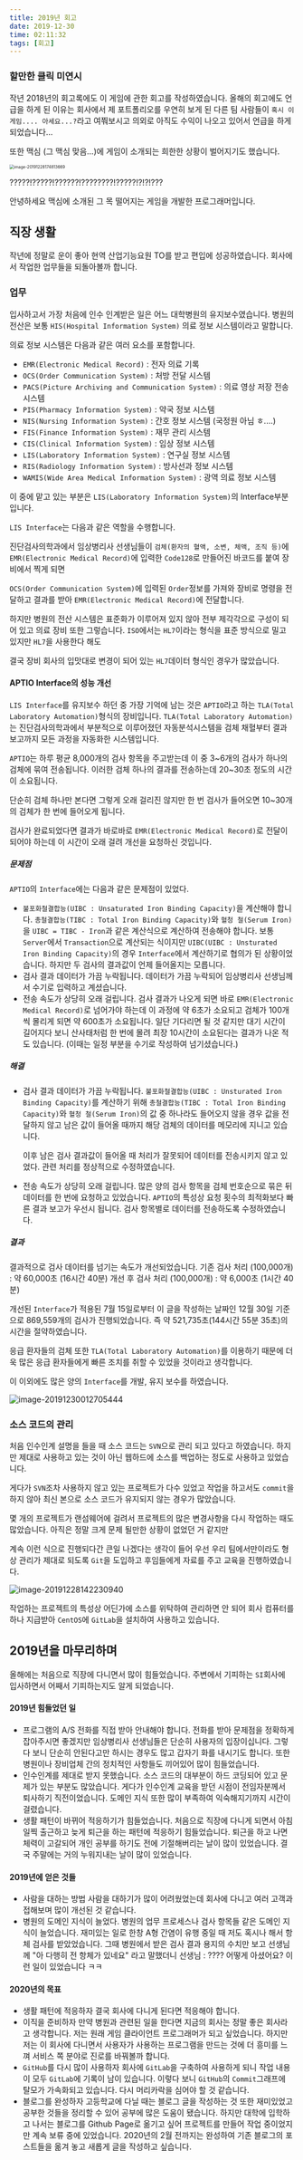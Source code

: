 ```yaml
---
title: 2019년 회고
date: 2019-12-30
time: 02:11:32
tags: [회고]
---
```


### 할만한 클릭 미연시

작년 2018년의 회고록에도 이 게임에 관한 회고를 작성하였습니다.
올해의 회고에도 언급을 하게 된 이유는 회사에서 제 포트폴리오를 우연히 보게 된 
다른 팀 사람들이 `혹시 이 게임.... 아세요...?`라고 여쭤보시고
의외로 아직도 수익이 나오고 있어서 언급을 하게 되었습니다...

또한 맥심 (그 맥심 맞음...)에 게임이 소개되는 희한한 상황이 벌어지기도 했습니다.

<img src="https://i.imgur.com/TK25lOj.png" alt="image-20191228174813669" style="zoom:50%;" />

?????!?????!??????!????????!?????!?!?!???

안녕하세요 맥심에 소개된 그 목 떨어지는 게임을 개발한 프로그래머입니다.

## 직장 생활

작년에 정말로 운이 좋아 현역 산업기능요원 TO를 받고 편입에 성공하였습니다.
회사에서 작업한 업무들을 되돌아볼까 합니다.

### 업무

입사하고서 가장 처음에 인수 인계받은 일은 어느 대학병원의 유지보수였습니다.
병원의 전산은 보통 `HIS(Hospital Information System)` 의료 정보 시스템이라고 말합니다.

의료 정보 시스템은 다음과 같은 여러 요소를 포함합니다.

* `EMR(Electronic Medical Record)` : 전자 의료 기록
* `OCS(Order Communication System)` : 처방 전달 시스템
* `PACS(Picture Archiving and Communication System)` : 의료 영상 저장 전송 시스템
* `PIS(Pharmacy Information System)` : 약국 정보 시스템
* `NIS(Nursing Information System)` : 간호 정보 시스템 (국정원 아님 ㅎ....)
* `FIS(Finance Information System)` : 재무 관리 시스템
* `CIS(Clinical Information System)` : 임상 정보 시스템
* `LIS(Laboratory Information System)` : 연구실 정보 시스템
* `RIS(Radiology Information System)` : 방사선과 정보 시스템
* `WAMIS(Wide Area Medical Information System)` : 광역 의료 정보 시스템

이 중에  맡고 있는 부분은 `LIS(Laboratory Information System)`의 Interface부분입니다.

`LIS Interface`는 다음과 같은 역할을 수행합니다.

진단검사의학과에서 임상병리사 선생님들이 `검체(환자의 혈액, 소변, 체액, 조직 등)`에 `EMR(Electronic Medical Record)`에 입력한 `Code128`로 만들어진 바코드를 붙여 장비에서 찍게 되면

`OCS(Order Communication System)`에 입력된 `Order`정보를 가져와 장비로 명령을 전달하고 결과를 받아 `EMR(Electronic Medical Record)`에 전달합니다.

하지만 병원의 전산 시스템은 표준화가 이루어져 있지 않아 
전부 제각각으로 구성이 되어 있고 의료 장비 또한 그렇습니다.
`ISO`에서는 `HL7`이라는 형식을 표준 방식으로 밀고 있지만 `HL7`을 사용한다 해도

결국 장비 회사의 입맛대로 변경이 되어 있는 `HL7`데이터 형식인 경우가 많았습니다.

#### APTIO Interface의 성능 개선

`LIS Interface`를 유지보수 하던 중 가장 기억에 남는 것은 `APTIO`라고 하는 `TLA(Total Laboratory Automation)`형식의 장비입니다.
`TLA(Total Laboratory Automation)`는 진단검사의학과에서 부분적으로 이루어졌던 자동분석시스템을 검체 채혈부터 결과 보고까지 모든 과정을 자동화한 시스템입니다.

`APTIO`는 하루 평균 8,000개의 검사 항목을 주고받는데 이 중 3~6개의 검사가 하나의 검체에 묶여 전송됩니다.
이러한 검체 하나의 결과를 전송하는데 20~30초 정도의 시간이 소요됩니다.

단순히 검체 하나만 본다면 그렇게 오래 걸리진 않지만 한 번 검사가 들어오면 10~30개의 검체가 한 번에 들어오게 됩니다.

검사가 완료되었다면 결과가 바로바로 `EMR(Electronic Medical Record)`로 전달이 되어야 하는데
이 시간이 오래 걸려 개선을 요청하신 것입니다.

##### 문제점

`APTIO`의 `Interface`에는 다음과 같은 문제점이 있었다.

* `불포화철결합능(UIBC : Unsaturated Iron Binding Capacity)`을 계산해야 합니다.
   `총철결합능(TIBC : Total Iron Binding Capacity)`와 `혈청 철(Serum Iron)`을 
  `UIBC = TIBC - Iron`과 같은 계산식으로 계산하여 전송해야 합니다.
  보통 `Server`에서 `Transaction`으로 계산되는 식이지만 `UIBC(UIBC : Unsturated Iron Binding Capacity)`의 경우 `Interface`에서 계산하기로 협의가 된 상황이었습니다.
  하지만 두 검사의 결과값이 언제 들어올지는 모릅니다.
* 검사 결과 데이터가 가끔 누락됩니다.
  데이터가 가끔 누락되어 임상병리사 선생님께서 수기로 입력하고 계셨습니다.
* 전송 속도가 상당히 오래 걸립니다.
  검사 결과가 나오게 되면 바로 `EMR(Electronic Medical Record)`로 넘어가야 하는데 
  이 과정에 약 6초가 소요되고 검체가 100개씩 몰리게 되면 약 600초가 소요됩니다.
  일단 기다리면 될 것 같지만 대기 시간이 길어지다 보니 산사태처럼 한 번에 몰려 최장 10시간이 소요된다는 결과가 나온 적도 있습니다. (이때는 일정 부분을 수기로 작성하여 넘기셨습니다.)

##### 해결

* 검사 결과 데이터가 가끔 누락됩니다.
  `불포화철결합능(UIBC : Unsturated Iron Binding Capacity)`를 계산하기 위해 `총철결합능(TIBC : Total Iron Binding Capacity)`와 `혈청 철(Serum Iron)`의 값 중 하나라도 들어오지 않을 경우 
  값을 전달하지 않고 남은 값이 들어올 때까지 해당 검체의 데이터를 메모리에 지니고 있습니다.

  이후 남은 검사 결과값이 들어올 때 처리가 잘못되어 데이터를 전송시키지 않고 있었다.
  관련 처리를 정상적으로 수정하였습니다.

* 전송 속도가 상당히 오래 걸립니다.
  많은 양의 검사 항목을 검체 번호순으로 묶은 뒤 데이터를 한 번에 요청하고 있었습니다.
  `APTIO`의 특성상 요청 횟수의 최적화보다 빠른 결과 보고가 우선시 됩니다.
  검사 항목별로 데이터를 전송하도록 수정하였습니다.

##### 결과

결과적으로 검사 데이터를 넘기는 속도가 개선되었습니다.
기존 검사 처리 (100,000개) : 약 60,000초 (16시간 40분)
개선 후 검사 처리 (100,000개) : 약 6,000초 (1시간 40분)

개선된 `Interface`가 적용된 7월 15일로부터 이 글을 작성하는 날짜인 12월 30일 기준으로 
869,559개의 검사가 진행되었습니다.
즉 약 521,735초(144시간 55분 35초)의 시간을 절약하였습니다.

응급 환자들의 검체 또한 `TLA(Total Laboratory Automation)`를 이용하기 때문에
더욱 많은 응급 환자들에게 빠른 조치를 취할 수 있었을 것이라고 생각합니다.

이 이외에도 많은 양의 `Interface`를 개발, 유지 보수를 하였습니다.

![image-20191230012705444](https://i.imgur.com/LOGkfax.png)

### 소스 코드의 관리

처음 인수인계 설명을 들을 때 소스 코드는 `SVN`으로 관리 되고 있다고 하였습니다.
하지만 제대로 사용하고 있는 것이 아닌 웹하드에 소스를 백업하는 정도로 사용하고 있었습니다.

게다가 `SVN`조차 사용하지 않고 있는 프로젝트가 다수 있었고 작업을 하고서도 `commit`을 하지 않아
최신 본으로 소스 코드가 유지되지 않는 경우가 많았습니다.

몇 개의 프로젝트가 랜섬웨어에 걸려서 프로젝트의 많은 변경사항을 다시 작업하는 때도 많았습니다.
아직은 정말 크게 문제 될만한 상황이 없었던 거 같지만 

계속 이런 식으로 진행되다간 큰일 나겠다는 생각이 들어 우선 우리 팀에서만이라도 형상 관리가 제대로 되도록 `Git`을 도입하고
후임들에게 자료를 주고 교육을 진행하였습니다.

![image-20191228142230940](https://i.imgur.com/OpVUeFF.png)

작업하는 프로젝트의 특성상 어딘가에 소스를 위탁하여 관리하면 안 되어 회사 컴퓨터를 하나 지급받아
`CentOS`에 `GitLab`을 설치하여 사용하고 있습니다.

## 2019년을 마무리하며

올해에는 처음으로 직장에 다니면서 많이 힘들었습니다.
주변에서 기피하는 `SI`회사에 입사하면서 어째서 기피하는지도 알게 되었습니다.

#### 2019년 힘들었던 일

* 프로그램의 A/S 전화를 직접 받아 안내해야 합니다.
  전화를 받아 문제점을 정확하게 잡아주시면 좋겠지만 임상병리사 선생님들은 단순히 사용자의 입장이십니다.
  그렇다 보니 단순히 안된다고만 하시는 경우도 많고 갑자기 화를 내시기도 합니다.
  또한 병원이나 장비업체 간의 정치적인 사항들도 끼어있어 많이 힘들었습니다.
* 인수인계를 제대로 받지 못했습니다.
  소스 코드의 대부분이 하드 코딩되어 있고 문제가 있는 부분도 많았습니다.
  게다가 인수인계 교육을 받던 시점이 전임자분께서 퇴사하기 직전이었습니다.
  도메인 지식 또한 많이 부족하여 익숙해지기까지 시간이 걸렸습니다.
* 생활 패턴이 바뀌어 적응하기가 힘들었습니다.
  처음으로 직장에 다니게 되면서 아침 일찍 출근하고 늦게 퇴근을 하는 패턴에 적응하기 힘들었습니다.
  퇴근을 하고 나면 체력이 고갈되어 개인 공부를 하기도 전에 기절해버리는 날이 많이 있었습니다.
  결국 주말에는 거의 누워지내는 날이 많이 있었습니다.

#### 2019년에 얻은 것들

* 사람을 대하는 방법
  사람을 대하기가 많이 어려웠었는데 회사에 다니고 여러 고객과 접해보며 많이 개선된 것 같습니다.
* 병원의 도메인 지식이 늘었다.
  병원의 업무 프로세스나 검사 항목들 같은 도메인 지식이 늘었습니다.
  재미있는 일로 한창 A형 간염이 유행 중일 때 저도 혹시나 해서 항체 검사를 받았었습니다.
  그때 병원에서 받은 검사 결과 용지의 수치만 보고 선생님께 "아 다행히 전 항체가 있네요" 라고 말했더니
  선생님 : ???? 어떻게 아셨어요?
  이런 일이 있었습니다 ㅋㅋ

#### 2020년의 목표

* 생활 패턴에 적응하자
  결국 회사에 다니게 된다면 적응해야 합니다.
* 이직을 준비하자
  만약 병원과 관련된 일을 한다면 지금의 회사는 정말 좋은 회사라고 생각합니다.
  저는 원래 게임 클라이언트 프로그래머가 되고 싶었습니다.
  하지만 저는 이 회사에 다니면서 사용자가 사용하는 프로그램을 만드는 것에 더 흥미를 느껴
  서비스 쪽 분야로 진로를 바꿔볼까 합니다.
* `GitHub`를 다시 많이 사용하자
  회사에 `GitLab`을 구축하여 사용하게 되니 작업 내용이 모두 `GitLab`에 기록이 남이 있습니다.
  이렇다 보니 `GitHub`의 `Commit`그래프에 탈모가 가속화되고 있습니다.
  다시 머리카락을 심어야 할 것 같습니다.
* 블로그를 완성하자
  고등학교에 다닐 때는 블로그 글을 작성하는 것 또한 재미있었고 공부한 것들을 정리할 수 있어
  공부에 많은 도움이 됐습니다. 하지만 대학에 입학하고 나서는 블로그를 Github Page로 옮기고 싶어
  프로젝트를 만들어 작업 중이었지만 계속 보류 중에 있었습니다.
  2020년의 2월 전까지는 완성하여 기존 블로그의 포스트들을 옮겨 놓고 새롭게 글을 작성하고 싶습니다.